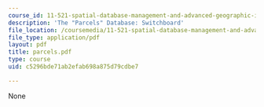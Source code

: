 ```yaml
---
course_id: 11-521-spatial-database-management-and-advanced-geographic-information-systems-spring-2003
description: 'The "Parcels" Database: Switchboard'
file_location: /coursemedia/11-521-spatial-database-management-and-advanced-geographic-information-systems-spring-2003/c5296bde71ab2efab698a875d79cdbe7_parcels.pdf
file_type: application/pdf
layout: pdf
title: parcels.pdf
type: course
uid: c5296bde71ab2efab698a875d79cdbe7

---
```

None